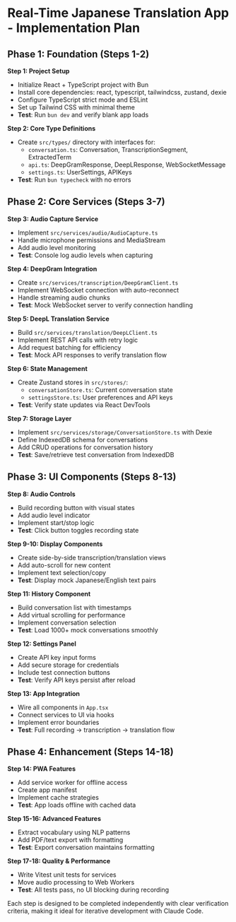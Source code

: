 # Real-Time Japanese Translation App - Implementation Plan

## Phase 1: Foundation (Steps 1-2)

**Step 1: Project Setup**
- Initialize React + TypeScript project with Bun
- Install core dependencies: react, typescript, tailwindcss, zustand, dexie
- Configure TypeScript strict mode and ESLint
- Set up Tailwind CSS with minimal theme
- **Test**: Run `bun dev` and verify blank app loads

**Step 2: Core Type Definitions**
- Create `src/types/` directory with interfaces for:
  - `conversation.ts`: Conversation, TranscriptionSegment, ExtractedTerm
  - `api.ts`: DeepGramResponse, DeepLResponse, WebSocketMessage
  - `settings.ts`: UserSettings, APIKeys
- **Test**: Run `bun typecheck` with no errors

## Phase 2: Core Services (Steps 3-7)

**Step 3: Audio Capture Service**
- Implement `src/services/audio/AudioCapture.ts`
- Handle microphone permissions and MediaStream
- Add audio level monitoring
- **Test**: Console log audio levels when capturing

**Step 4: DeepGram Integration**
- Create `src/services/transcription/DeepGramClient.ts`
- Implement WebSocket connection with auto-reconnect
- Handle streaming audio chunks
- **Test**: Mock WebSocket server to verify connection handling

**Step 5: DeepL Translation Service**
- Build `src/services/translation/DeepLClient.ts`
- Implement REST API calls with retry logic
- Add request batching for efficiency
- **Test**: Mock API responses to verify translation flow

**Step 6: State Management**
- Create Zustand stores in `src/stores/`:
  - `conversationStore.ts`: Current conversation state
  - `settingsStore.ts`: User preferences and API keys
- **Test**: Verify state updates via React DevTools

**Step 7: Storage Layer**
- Implement `src/services/storage/ConversationStore.ts` with Dexie
- Define IndexedDB schema for conversations
- Add CRUD operations for conversation history
- **Test**: Save/retrieve test conversation from IndexedDB

## Phase 3: UI Components (Steps 8-13)

**Step 8: Audio Controls**
- Build recording button with visual states
- Add audio level indicator
- Implement start/stop logic
- **Test**: Click button toggles recording state

**Step 9-10: Display Components**
- Create side-by-side transcription/translation views
- Add auto-scroll for new content
- Implement text selection/copy
- **Test**: Display mock Japanese/English text pairs

**Step 11: History Component**
- Build conversation list with timestamps
- Add virtual scrolling for performance
- Implement conversation selection
- **Test**: Load 1000+ mock conversations smoothly

**Step 12: Settings Panel**
- Create API key input forms
- Add secure storage for credentials
- Include test connection buttons
- **Test**: Verify API keys persist after reload

**Step 13: App Integration**
- Wire all components in `App.tsx`
- Connect services to UI via hooks
- Implement error boundaries
- **Test**: Full recording → transcription → translation flow

## Phase 4: Enhancement (Steps 14-18)

**Step 14: PWA Features**
- Add service worker for offline access
- Create app manifest
- Implement cache strategies
- **Test**: App loads offline with cached data

**Step 15-16: Advanced Features**
- Extract vocabulary using NLP patterns
- Add PDF/text export with formatting
- **Test**: Export conversation maintains formatting

**Step 17-18: Quality & Performance**
- Write Vitest unit tests for services
- Move audio processing to Web Workers
- **Test**: All tests pass, no UI blocking during recording

Each step is designed to be completed independently with clear verification criteria, making it ideal for iterative development with Claude Code.